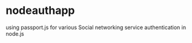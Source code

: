 nodeauthapp
===========

using passport.js for various Social networking service authentication  in node.js
